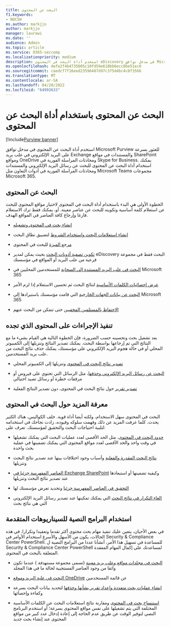 ```yaml
---
title: البحث عن المحتوى
f1.keywords:
- NOCSH
ms.author: markjjo
author: markjjo
manager: laurawi
ms.date: ''
audience: Admin
ms.topic: article
ms.service: O365-seccomp
ms.localizationpriority: medium
description: استخدم أداة البحث في المحتوى eDiscovery في مدخل توافق Microsoft Purview للعثور بسرعة على البريد الإلكتروني في علب بريد Exchange والمستندات في مواقع SharePoint ومواقع OneDrive ومحادثات المراسلة الفورية في Skype for Business.
ms.openlocfilehash: 4efe2f4b4735005c10fd59e618bb6ecc8be51ec0
ms.sourcegitcommit: caedcf7f16eed23596487d97c375d4bc4c8f3566
ms.translationtype: MT
ms.contentlocale: ar-SA
ms.lasthandoff: 04/20/2022
ms.locfileid: "64993633"
---
```

# <a name="search-for-content-using-the-content-search-tool"></a>البحث عن المحتوى باستخدام أداة البحث عن المحتوى

[!include[Purview banner](../includes/purview-rebrand-banner.md)]

استخدم أداة البحث عن المحتوى في مدخل توافق Microsoft Purview للعثور بسرعة على البريد الإلكتروني في علب بريد Exchange والمستندات في مواقع SharePoint ومواقع OneDrive ومحادثات المراسلة الفورية في Skype for Business. يمكنك استخدام أداة البحث عن المحتوى للبحث عن رسائل البريد الإلكتروني والمستندات ومحادثات المراسلة الفورية في أدوات التعاون مثل Microsoft Teams مجموعات Microsoft 365.
  
## <a name="search-for-content"></a>البحث عن المحتوى

الخطوة الأولى هي البدء باستخدام أداة البحث في المحتوى لاختيار مواقع المحتوى للبحث عن استعلام كلمة أساسية وتكوينه للبحث عن عناصر معينة. أو، يمكنك فقط ترك الاستعلام فارغا وإرجاع كافة العناصر في المواقع الهدف.
  
- [إنشاء بحث في المحتوى وتشغيله](content-search.md)

- [إنشاء استعلامات البحث واستخدام الشروط](keyword-queries-and-search-conditions.md) لتضييق نطاق البحث

- [مرجع الميزة](content-search-reference.md) للبحث في المحتوى

- [تكوين تصفية أذونات البحث](permissions-filtering-for-content-search.md) بحيث يمكن لمدير eDiscovery البحث فقط في مجموعة فرعية من علب البريد أو المواقع في مؤسستك

- [البحث في علب البريد المستندة إلى السحابة](search-cloud-based-mailboxes-for-on-premises-users.md) للمستخدمين المحليين في Microsoft 365

- [عرض إحصائيات الكلمات الأساسية](view-keyword-statistics-for-content-search.md) لنتائج البحث ثم تحسين الاستعلام إذا لزم الأمر

- [البحث عن بيانات الجهات الخارجية](use-content-search-to-search-third-party-data-that-was-imported.md) التي قامت مؤسستك باستيرادها إلى Microsoft 365

- [الاحتفاظ بالمستلمين المخفيين](/exchange/policy-and-compliance/holds/preserve-bcc-recipients-and-group-members) حتى تتمكن من البحث عنهم

## <a name="perform-actions-on-content-you-find"></a>تنفيذ الإجراءات على المحتوى الذي تجده

بعد تشغيل بحث وتحسينه حسب الضرورة، فإن الخطوة التالية هي القيام بشيء ما مع النتائج التي تم إرجاعها بواسطة البحث. يمكنك تصدير النتائج وتنزيلها إلى الكمبيوتر المحلي أو في حالة هجوم البريد الإلكتروني على مؤسستك، يمكنك حذف نتائج البحث من علب بريد المستخدمين.
  
- [تصدير نتائج البحث في المحتوى](export-search-results.md) وتنزيلها إلى الكمبيوتر المحلي

- [البحث عن رسائل البريد الإلكتروني وحذفها](search-for-and-delete-messages-in-your-organization.md)، مثل الرسائل التي تحتوي على فيروس أو مرفقات خطرة أو رسائل تصيد احتيالي

- [تصدير تقرير](export-a-content-search-report.md) حول نتائج البحث في المحتوى، دون تصدير النتائج الفعلية

## <a name="learn-more-about-content-search"></a>معرفة المزيد حول البحث في المحتوى

البحث في المحتوى سهل الاستخدام، ولكنه أيضا أداة قوية. خلف الكواليس، هناك الكثير يحدث. كلما عرفت المزيد عن ذلك وفهمت سلوكه وقيوده، زادت نجاحك في استخدامه لتلبية احتياجات البحث والتحقيق لمؤسستك. تعرف على:
  
- [حدود البحث في المحتوى](limits-for-content-search.md)، مثل الحد الأقصى لعدد عمليات البحث التي يمكنك تشغيلها في وقت واحد والحد الأقصى لعدد مواقع المحتوى التي يمكنك تضمينها في عملية بحث واحدة

- [نتائج البحث المقدرة والفعلية](differences-between-estimated-and-actual-ediscovery-search-results.md) وأسباب وجود اختلافات بينها عند تصدير نتائج البحث وتنزيلها

- [العناصر المفهرسة جزئيا في Exchange SharePoint](partially-indexed-items-in-content-search.md) وكيفية تضمينها أو استبعادها عند تصدير نتائج البحث وتنزيلها

- [التحقيق في العناصر المفهرسة جزئيا](investigating-partially-indexed-items-in-ediscovery.md) وتحديد تعرض مؤسستك لها

- [إلغاء التكرار في نتائج البحث](de-duplication-in-ediscovery-search-results.md) التي يمكنك تمكينها عند تصدير رسائل البريد الإلكتروني التي هي نتائج بحث

## <a name="use-scripts-for-advanced-scenarios"></a>استخدام البرامج النصية للسيناريوهات المتقدمة

في بعض الأحيان، يتعين عليك تنفيذ مهام بحث محتوى أكثر تقدما وتعقيدا وتكرارا. في هذه الحالات، يكون من الأسهل والأسرع استخدام الأوامر في Security & Compliance Center PowerShell. للمساعدة في تسهيل هذا الأمر، أنشأنا عددا من البرامج النصية ل Security & Compliance Center PowerShell لمساعدتك على إكمال المهام المعقدة المتعلقة بالبحث في المحتوى.

- [البحث في مجلدات مواقع وعلب بريد معينة](use-content-search-for-targeted-collections.md) (تسمى مجموعة  *مستهدفة* ) عندما تكون واثقا من وجود العناصر المستجيبة لحالة ما في هذا المجلد

- [البحث في علبة البريد وموقع OneDrive](search-the-mailbox-and-onedrive-for-business-for-a-list-of-users.md) عن قائمة المستخدمين

- [إنشاء عمليات بحث متعددة وإعداد تقرير بشأنها وحذفها](create-report-on-and-delete-multiple-content-searches.md) لتحديد بيانات البحث بسرعة وكفاءة وإحصائها

- [استنساخ بحث في المحتوى](clone-a-content-search.md) ومقارنة نتائج استعلامات البحث عن الكلمات الأساسية المختلفة التي يتم تشغيلها على نفس مواقع المحتوى بسرعة؛ أو استخدم البرنامج النصي لتوفير الوقت عن طريق عدم الحاجة إلى إعادة إدخال عدد كبير من مواقع المحتوى عند إنشاء بحث جديد

